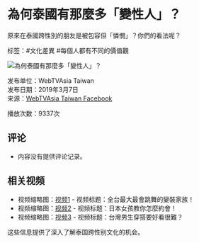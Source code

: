 # 為何泰國有那麼多「變性人」？

原來在泰國跨性別的朋友是被包容但「憐憫」？你們的看法呢？

标签：#文化差異 #每個人都有不同的價值觀

![為何泰國有那麼多「變性人」？](https://scontent-sjc3-1.xx.fbcdn.net/v/t15.5256-10/52885478_332757390575639_3969382854835568640_n.jpg?stp=dst-jpg_s960x960_tt6&_nc_cat=102&ccb=1-7&_nc_sid=50ce42&_nc_ohc=XcC2z8E2ZtAQ7kNvgGhI32w&_nc_oc=Adgnc_THL1vSSCaqsaMfjMJiC6NLdtiXzNcVxnNObB19wwomqwTIN-W6oMHcN0aOBH8&_nc_zt=23&_nc_ht=scontent-sjc3-1.xx&_nc_gid=AfLC9ZHSX-aooBC7eAilu0h&oh=00_AYCJMBBUTwPE5Hu5UBqJEEOVXewAfE11MaA8JPrWF2reTA&oe=67ADA1B0)

发布单位：WebTVAsia Taiwan  
发布日期：2019年3月7日  
来源：[WebTVAsia Taiwan Facebook](https://www.facebook.com/webtvasiatw/videos/332756660575712)  

播放次数：9337次

## 评论
- 内容没有提供评论记录。

## 相关视频  
- 视频缩略图：[视频1](https://scontent-sjc3-1.xx.fbcdn.net/v/t15.5256-10/475728483_1341464546855235_7876850879959200652_n.jpg?stp=dst-jpg_s640x640_tt6&_nc_cat=104&ccb=1-7&_nc_sid=7965db&_nc_ohc=LXbvKi6zphAQ7kNvgGmdhX5&_nc_oc=Adg6OjvNetXobF-7GVgKZy3l3fzxCqM2OtPAS4gZSE7BKTrEENwZQsnE7RG1oEI8GK0&_nc_zt=23&_nc_ht=scontent-sjc3-1.xx&_nc_gid=ALDdb9VU7QG40ydEd0L2B5_&oh=00_AYCFUVKIK03Pyf8SPT6zj2Gh5EXxC80OSsjPjzje5ox0sA&oe=67AD9D97) - 视频标题：全台最大最會跳舞的變裝家族！  
- 视频缩略图：[视频2](https://scontent-sjc3-1.xx.fbcdn.net/v/t15.5256-10/476430468_627389939835574_8795516003762933583_n.jpg?stp=dst-jpg_s640x640_tt6&_nc_cat=100&ccb=1-7&_nc_sid=7965db&_nc_ohc=m2Jqg4d4BNUQ7kNvgEktHnp&_nc_oc=AdiXC-JrgMWFDBHhECQMNKcOlGxdDCUtopslOA1dfxohv6dTbRxKJ6SsISHDXL4XrCA&_nc_zt=23&_nc_ht=scontent-sjc3-1.xx&_nc_gid=ALDdb9VU7QG40ydEd0L2B5_&oh=00_AYDo1szrR6nyaCid7XvB5Q_QirhKOYA7KPhWiXD_dXgpfA&oe=67ADAF5A) - 视频标题：日本女孩教你怎麼約會！  
- 视频缩略图：[视频3](https://scontent-sjc3-1.xx.fbcdn.net/v/t15.5256-10/475931651_605862095633900_7261742331245426217_n.jpg?stp=dst-jpg_s640x640_tt6&_nc_cat=101&ccb=1-7&_nc_sid=7965db&_nc_ohc=JmEpOvvtFscQ7kNvgEyorqK&_nc_oc=AdgReskxu-LErb_HJEVQEbO64S2uDuNEU0JBMfcQsN6yuirObHi3DmJPJxiSp45bQqc&_nc_zt=23&_nc_ht=scontent-sjc3-1.xx&_nc_gid=ALDdb9VU7QG40ydEd0L2B5_&oh=00_AYBjim-hHP8Y5XV-RPxmduz7EZjxU0qqsk_JUar_5t6QCg&oe=67ADC61B) - 视频标题：台灣男生穿搭要好看很難？

这些信息提供了深入了解泰国跨性别文化的机会。